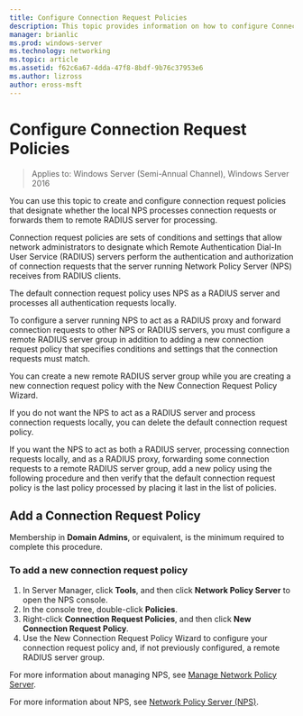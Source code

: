 ```yaml
---
title: Configure Connection Request Policies
description: This topic provides information on how to configure Connection Request Policies in Network Policy Server in Windows Server 2016.
manager: brianlic
ms.prod: windows-server
ms.technology: networking
ms.topic: article
ms.assetid: f62c6a67-4dda-47f8-8bdf-9b76c37953e6
ms.author: lizross 
author: eross-msft
---
```


# Configure Connection Request Policies

>Applies to: Windows Server (Semi-Annual Channel), Windows Server 2016

You can use this topic to create and configure connection request policies that designate whether the local NPS processes connection requests or forwards them to remote RADIUS server for processing.

Connection request policies are sets of conditions and settings that allow network administrators to designate which Remote Authentication Dial-In User Service (RADIUS) servers perform the authentication and authorization of connection requests that the server running Network Policy Server \(NPS\) receives from RADIUS clients.

The default connection request policy uses NPS as a RADIUS server and processes all authentication requests locally.

To configure a server running NPS to act as a RADIUS proxy and forward connection requests to other NPS or RADIUS servers, you must configure a remote RADIUS server group in addition to adding a new connection request policy that specifies conditions and settings that the connection requests must match.

You can create a new remote RADIUS server group while you are creating a new connection request policy with the New Connection Request Policy Wizard.

If you do not want the NPS to act as a RADIUS server and process connection requests locally, you can delete the default connection request policy.

If you want the NPS to act as both a RADIUS server, processing connection requests locally, and as a RADIUS proxy, forwarding some connection requests to a remote RADIUS server group, add a new policy using the following procedure and then verify that the default connection request policy is the last policy processed by placing it last in the list of policies.

## Add a Connection Request Policy

Membership in **Domain Admins**, or equivalent, is the minimum required to complete this procedure.

### To add a new connection request policy 

1. In Server Manager, click **Tools**, and then click **Network Policy Server** to open the NPS console. 
2. In the console tree, double-click **Policies**.
3. Right-click **Connection Request Policies**, and then click **New Connection Request Policy**.
4. Use the New Connection Request Policy Wizard to configure your connection request policy and, if not previously configured, a remote RADIUS server group.


For more information about managing NPS, see [Manage Network Policy Server](nps-manage-top.md).

For more information about NPS, see [Network Policy Server (NPS)](nps-top.md).

